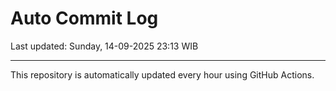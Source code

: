 # Auto Commit Log

Last updated: Sunday, 14-09-2025 23:13 WIB

---

This repository is automatically updated every hour using GitHub Actions.
